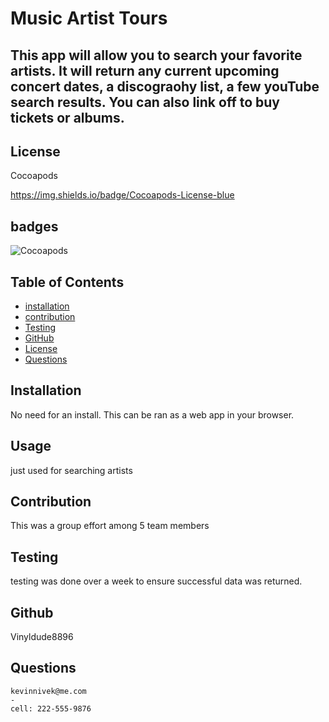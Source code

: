 # Music Artist Tours

## This app will allow you to search your favorite artists. It will return any current upcoming concert dates, a discograohy list, a few youTube search results. You can also link off to buy tickets or albums.


  ## License
  Cocoapods
  
https://img.shields.io/badge/Cocoapods-License-blue
    

## badges
![Cocoapods](https://img.shields.io/badge/Cocoapods-License-blue)
    


## Table of Contents

- [installation](#installation)
- [contribution](#contribution)
- [Testing](#testing)
- [GitHub](#github)
- [License](#license)
- [Questions](#questions)

## Installation 
  No need for an install. This can be ran as a web app in your browser. 

## Usage
  just used for searching artists

## Contribution  
  This was a group effort among 5 team members

## Testing
  testing was done over a week to ensure successful data was returned.

## Github 
Vinyldude8896

## Questions
    kevinnivek@me.com
    - 
    cell: 222-555-9876
